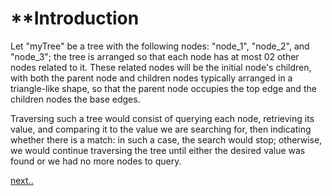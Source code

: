 # **Introduction 


Let "myTree" be a tree with the following nodes: "node_1", "node_2", and "node_3";
the tree is arranged so that each node has at most 02 other nodes related to it. These related nodes will be the initial
node's children, with both the parent node and children nodes typically arranged in a triangle-like shape, so that the
parent node occupies the top edge and the children nodes the base edges. 

Traversing such a tree would consist of querying each node, retrieving its value, and comparing it to the value we are 
searching for, then indicating whether there is a match: in such a case, the search would stop; otherwise, we would
continue traversing the tree until either the desired value was found or we had no more nodes to query.

[next..](designing.md)